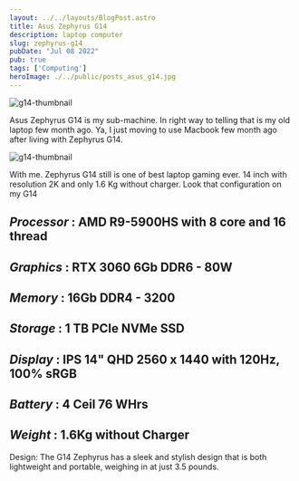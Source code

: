 ```yaml
---
layout: ../../layouts/BlogPost.astro
title: Asus Zephyrus G14
description: laptop computer
slug: zephyrus-g14
pubDate: "Jul 08 2022"
pub: true
tags: ['Computing']
heroImage: ./../public/posts_asus_g14.jpg
---
```


![g14-thumbnail](https://drive.google.com/uc?export=view&id=1_icyVZZdeet-XX9dj256_6WLMdbqyXUV)

Asus Zephyrus G14 is my sub-machine. In right way to telling that is my old laptop few month ago. Ya, I just moving to use Macbook few month ago after living with Zephyrus G14.


![g14-thumbnail](https://drive.google.com/uc?export=view&id=1GBtRxYfrKpPHFyu32v-tSbpGsw_NRSj2)


With me. Zephyrus G14 still is one of best laptop gaming ever. 14 inch with resolution 2K and only 1.6 Kg without charger. Look that configuration on my G14

 __*Processor*__  : AMD R9-5900HS with 8 core and 16 thread
 ---
 __*Graphics*__   : RTX 3060 6Gb DDR6 - 80W
 ---
 __*Memory*__     : 16Gb DDR4 - 3200
 ---
 __*Storage*__    : 1 TB PCIe NVMe SSD
 ---
 __*Display*__    : IPS 14" QHD 2560 x 1440 with 120Hz, 100% sRGB
 ---
 __*Battery*__    : 4 Ceil 76 WHrs
 ---
 __*Weight*__     : 1.6Kg without Charger  
 ---  

Design: The G14 Zephyrus has a sleek and stylish design that is both lightweight and portable, weighing in at just 3.5 pounds.
